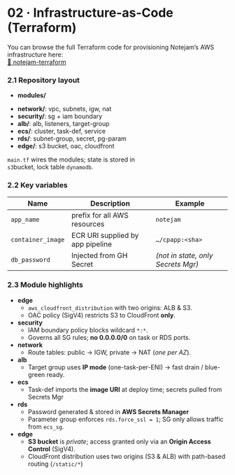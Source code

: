 # 02 · Infrastructure-as-Code (Terraform)

You can browse the full Terraform code for provisioning Notejam’s AWS infrastructure here:  
[📁 notejam-terraform](https://github.com/Joshua-Igoni/CPterraform)

### 2.1  Repository layout
* **modules/**
- **network/**: vpc, subnets, igw, nat
- **security/**: sg + iam boundary
- **alb/**: alb, listeners, target-group
- **ecs/**: cluster, task-def, service
- **rds/**: subnet-group, secret, pg-param
- **edge/**: s3 bucket, oac, cloudfront

`main.tf` wires the modules; state is stored in  
`s3`bucket, lock table `dynamodb`.

### 2.2  Key variables
| Name | Description | Example |
| ---- | ----------- | ------- |
| `app_name` | prefix for all AWS resources | `notejam` |
| `container_image` | ECR URI supplied by app pipeline | `…/cpapp:<sha>` |
| `db_password` | Injected from GH Secret | *(not in state, only Secrets Mgr)* |

### 2.3  Module highlights  
* **edge**  
  * `aws_cloudfront_distribution` with two origins: ALB & S3.  
  * OAC policy (SigV4) restricts S3 to CloudFront **only**.  
* **security**  
  * IAM boundary policy blocks wildcard `*:*`.
  * Governs all SG rules; **no 0.0.0.0/0** on task or RDS ports.
* **network**  
  * Route tables: public → IGW, private → NAT (*one per AZ*). 
* **alb**
  * Target group uses **IP mode** (one-task-per-ENI) → fast drain / blue-green ready. 
* **ecs**
  * Task-def imports the **image URI** at deploy time; secrets pulled from Secrets Mgr
* **rds** 
  * Password generated & stored in **AWS Secrets Manager**
  *  Parameter group enforces `rds.force_ssl = 1`; SG only allows traffic from `ecs_sg`.
* **edge**
  * **S3 bucket** is *private*; access granted only via an **Origin Access Control** (SigV4).
  * CloudFront distribution uses two origins (S3 & ALB) with path-based routing (`/static/*`)